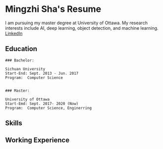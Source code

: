 # Mingzhi Sha's Resume

I am pursuing my master degree at University of Ottawa. My research interests include AI, deep learning, object detection, and machine learning. 
[LinkedIn](https://www.linkedin.com/in/mingzhi-sha-77a04b172/)
## Education
```
### Bachelor: 

Sichuan University 
Start-End: Sept. 2013 - Jun. 2017 
Program:  Computer Science


### Master:

University of Ottawa 
Start-Emd: Sept. 2017- 2020 (Now)
Program:  Computer Science, Enginerring
```
## Skills

## Working Experience
